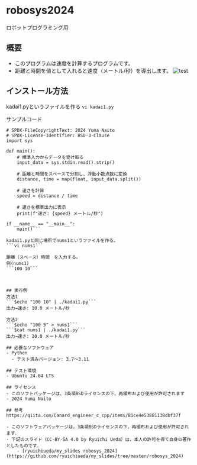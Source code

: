 # robosys2024  
ロボットプログラミング用  
  
## 概要  
- このプログラムは速度を計算するプログラムです。  
- 距離と時間を値として入れると速度（メートル/秒）を導出します。
![test](https://github.com/YuMaNaI/robosys2024/actions/workflows/test.yml/badge.svg)  
  
## インストール方法
kadai1.pyというファイルを作る
```vi kadai1.py```

サンプルコード
```#!/usr/bin/python3
# SPDX-FileCopyrightText: 2024 Yuma Naito
# SPDX-License-Identifier: BSD-3-Clause
import sys

def main():
    # 標準入力からデータを受け取る
    input_data = sys.stdin.read().strip()
    
    # 距離と時間をスペースで分割し、浮動小数点数に変換
    distance, time = map(float, input_data.split())
    
    # 速さを計算
    speed = distance / time
    
    # 速さを標準出力に表示
    print(f"速さ: {speed} メートル/秒")

if __name__ == "__main__":
    main()```

kadai1.pyと同じ場所でnums1というファイルを作る。
```vi nums1```  

距離（スペース）時間　を入力する。 
例(nums1)
```100 10```


  
## 実行例  
方法1  
```$echo "100 10" | ./kadai1.py```  
出力→速さ: 10.0 メートル/秒  
  
方法2  
```$echo "100 5" > nums1```
```$cat nums1 | ./kadai1.py```
出力→速さ: 20.0 メートル/秒  
  
## 必要なソフトウェア  
- Python  
  - テスト済みバージョン: 3.7〜3.11  
  
## テスト環境  
- Ubuntu 24.04 LTS  
  
## ライセンス  
- このソフトパッケージは、3条項BSDライセンスの下、再頒布および使用が許可されます  
- 2024 Yuma Naito  

## 参考  
https://qiita.com/Canard_engineer_c_cpp/items/81ce4e53881138dbf37f  

- このソフトウェアパッケージは，3条項BSDライセンスの下，再頒布および使用が許可されます．
- 下記のスライド（CC-BY-SA 4.0 by Ryuichi Ueda）は，本人の許可を得て自身の著作としたものです．
    - [ryuichiueda/my_slides robosys_2024](https://github.com/ryuichiueda/my_slides/tree/master/robosys_2024)
